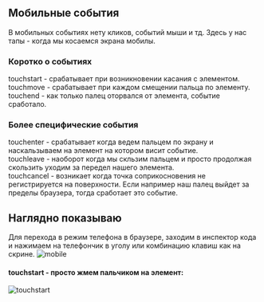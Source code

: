 ## Мобильные события
В мобильных событиях нету кликов, событий мыши и тд. Здесь у нас тапы - когда мы косаемся экрана мобилы.

### Коротко о событиях ###
touchstart - срабатывает при возникновении касания с элементом.<br>
touchmove - срабатывает при каждом смещении пальца по элементу.<br>
touchend - как только палец оторвался от элемента, событие сработало.<br>
### Более специфические события ###
touchenter - срабатывает когда ведем пальцем по экрану и наскальзываем на элемент на котором висит событие.<br>
touchleave - наоборот когда мы скльзим пальцем и просто продолжая скользить уходим за передел нашего элемента.<br>
touchcancel - возникает когда точка соприкосновения не регистрируется на поверхности. Если например наш палец выйдет за пределы браузера, тогда сработает это событие.<br>
## Наглядно показываю ##
Для перехода в режим телефона в браузере, заходим в инспектор кода и нажимаем на телефончик в уголу или комбинацию клавиш как на скрине.
![mobile](https://github.com/Aquariids/MyJS/blob/main/app/img/mobile.png)<br>
#### touchstart -  просто жмем пальчиком на элемент:
![touchstart](https://github.com/Aquariids/MyJS/blob/main/app/img/touchstart.gif)<br>


